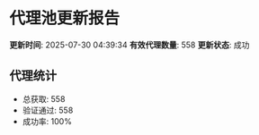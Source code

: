 # 代理池更新报告

**更新时间**: 2025-07-30 04:39:34
**有效代理数量**: 558
**更新状态**:  成功

## 代理统计
- 总获取: 558
- 验证通过: 558
- 成功率: 100%
